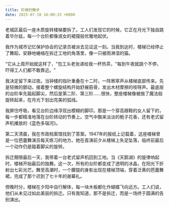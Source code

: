 ```yaml
---
title: 阶梯的舞步
date: 2025-07-10 16:00:33 +0800
---
```


老城区最后一座木质旋转楼梯要拆了。工人们发现它的时候，它正在月光下独自跳着华尔兹，每一个台阶都像淑女的裙摆般优雅地起伏。

我作为城市记忆保护协会的记录员被派去见证这一刻。当我到达时，楼梯已经停止了舞蹈，安静地蜷缩在拆迁工地的角落里，像一只被雨淋湿的猫。

"它从上周开始就这样了，"包工头老张递给我一杯热茶，"每到午夜就跳个不停，吓得工人们都不敢靠近。"

我决定留下来过夜。当钟楼的指针重叠在十二时，一阵窸窣声从楼梯底部传来。先是轻微的颤动，接着整个螺旋结构开始舒展筋骨，发出木材摩擦的吱呀声。最底层的台阶率先踮起脚尖，然后是第二阶、第三阶......很快，整座楼梯像被施了魔法般旋转起来，在月光下划出完美的弧线。

我屏住呼吸，看见台阶边缘浮现出模糊的脚印。那是一个穿高跟鞋的女人留下的，每一步都精准地落在台阶转动的节奏上。空气中飘来淡淡的栀子花香，还有老式留声机播放的《蓝色多瑙河》。

第二天清晨，我在市政档案馆找到了答案。1947年的报纸上记载着，这座楼梯曾是一位芭蕾舞演员每天练习的地方。她在首演前夕从楼梯上失足坠落，临终前最后一个动作仍是踮着脚尖的旋转。

拆迁期限最后一天，我带着一台老式留声机回到工地。当《天鹅湖》的旋律响起时，楼梯开始最后的独舞。这一次，所有的台阶都变成了透明的冰晶，在阳光下折射出七彩光芒。舞至高潮时，一个朦胧的身影出现在楼梯顶端，穿着泛黄的芭蕾舞裙，完成了那个迟到了七十年的谢幕礼。

傍晚时分，楼梯在夕阳中自行解体，每一块木板都化作蝴蝶飞向远方。工人们说，他们从未见过如此美丽的拆迁。只有我知道，那不是拆迁，而是一场终于圆满的告别演出。

